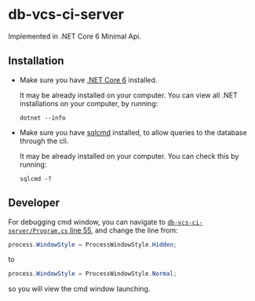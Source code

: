 # db-vcs-ci-server
Implemented in .NET Core 6 Minimal Api.

## Installation

- Make sure you have [.NET Core 6](https://dotnet.microsoft.com/en-us/download/dotnet/6.0) installed.

  It may be already installed on your computer.
  You can view all .NET installations on your computer, by running:
  ```
  dotnet --info
  ```

- Make sure you have [sqlcmd](https://docs.microsoft.com/en-us/sql/tools/sqlcmd-utility?view=sql-server-ver15) installed, to allow queries to the database through the cli.

  It may be already installed on your computer.
  You can check this by running:
  ```
  sqlcmd -?
  ```

## Developer

For debugging cmd window,
you can navigate to [`db-vcs-ci-server/Program.cs` line 55](https://github.com/taljacob2/db-vcs-ci-server/blob/22db4357ed0bbbd2026d1de739e8500b2d25a2a2/db-vcs-ci-server/Program.cs#L55),
and change the line from:
```csharp
process.WindowStyle = ProcessWindowStyle.Hidden;
```
to
```csharp
process.WindowStyle = ProcessWindowStyle.Normal;
```
so you will view the cmd window launching.
